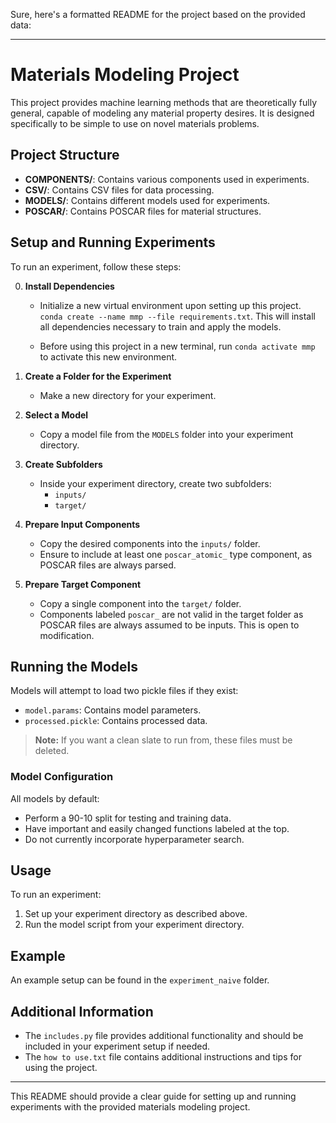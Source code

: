 Sure, here's a formatted README for the project based on the provided data:

---

# Materials Modeling Project

This project provides machine learning methods that are theoretically fully general, capable of modeling any material property desires. It is designed specifically to be simple to use on novel materials problems.

## Project Structure

- **COMPONENTS/**: Contains various components used in experiments.
- **CSV/**: Contains CSV files for data processing.
- **MODELS/**: Contains different models used for experiments.
- **POSCAR/**: Contains POSCAR files for material structures.

## Setup and Running Experiments

To run an experiment, follow these steps:

0. **Install Dependencies**
   - Initialize a new virtual environment upon setting up this project.
   `conda create --name mmp --file requirements.txt`. This will install all dependencies necessary to train and apply the models.

   - Before using this project in a new terminal, run `conda activate mmp` to activate this new environment.


1. **Create a Folder for the Experiment**
   - Make a new directory for your experiment.

2. **Select a Model**
   - Copy a model file from the `MODELS` folder into your experiment directory.

3. **Create Subfolders**
   - Inside your experiment directory, create two subfolders:
     - `inputs/`
     - `target/`

4. **Prepare Input Components**
   - Copy the desired components into the `inputs/` folder.
   - Ensure to include at least one `poscar_atomic_` type component, as POSCAR files are always parsed.

5. **Prepare Target Component**
   - Copy a single component into the `target/` folder.
   - Components labeled `poscar_` are not valid in the target folder as POSCAR files are always assumed to be inputs. This is open to modification.

## Running the Models

Models will attempt to load two pickle files if they exist:
- `model.params`: Contains model parameters.
- `processed.pickle`: Contains processed data.

> **Note:** If you want a clean slate to run from, these files must be deleted.

### Model Configuration

All models by default:
- Perform a 90-10 split for testing and training data.
- Have important and easily changed functions labeled at the top.
- Do not currently incorporate hyperparameter search.

## Usage

To run an experiment:

1. Set up your experiment directory as described above.
2. Run the model script from your experiment directory.

## Example

An example setup can be found in the `experiment_naive` folder.

## Additional Information

- The `includes.py` file provides additional functionality and should be included in your experiment setup if needed.
- The `how to use.txt` file contains additional instructions and tips for using the project.

---

This README should provide a clear guide for setting up and running experiments with the provided materials modeling project.
